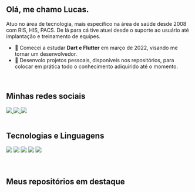 <h2> Olá, me chamo Lucas. </h2>
Atuo no área de tecnologia, mais específico na área de saúde desde 2008 com RIS, HIS, PACS. De lá para cá tive atuei desde o suporte ao usuário até implantação e treinamento de equipes.
<br>

- 🌱 Comecei a estudar **Dart e Flutter** em março de 2022, visando me tornar um desenvolvedor.
- 🔭 Desenvolo projetos pessoais, disponíveis nos repositórios, para colocar em prática todo o conhecimento adiquirido até o momento.
<br>


<h2> Minhas redes sociais </h2>
<div>
    <a target='_blank' href="https://linkedin.com/in/lucaspachecoandrade">
        <img src="https://img.shields.io/badge/LinkedIn-0077B5?style=for-the-badge&logo=linkedin&logoColor=white">
    </a>
    <a target='_blank' href="https://instagram.com/luc45andrade">
        <img src="https://img.shields.io/badge/Instagram-E4405F?style=for-the-badge&logo=instagram&logoColor=white">
    </a>
    <a target='_blank' href="https://twitter.com/Luc45Andrade">
        <img src="https://img.shields.io/badge/Twitter-1DA1F2?style=for-the-badge&logo=twitter&logoColor=white">
    </a>
</div>
<br>


<h2> Tecnologias e Linguagens </h2>
<div>
    <img src = 'https://img.shields.io/badge/Flutter-02569B?style=for-the-badge&logo=flutter&logoColor=white'>
    <img src = 'https://img.shields.io/badge/Dart-0175C2?style=for-the-badge&logo=dart&logoColor=white'>
    <img src = 'https://img.shields.io/badge/GIT-E44C30?style=for-the-badge&logo=git&logoColor=white'>
    <img src = 'https://img.shields.io/badge/GitHub-100000?style=for-the-badge&logo=github&logoColor=white'>    
    <img src = 'https://img.shields.io/badge/Visual_Studio_Code-0078D4?style=for-the-badge&logo=visual%20studio%20code&logoColor=white'>
</div>
<br>
<br>


<h2> Meus repositórios em destaque </h2>

